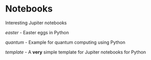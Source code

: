 # Notebooks
Interesting Jupiter notebooks

_easter_ - Easter eggs in Python

_quantum_ - Example for quantum computing using Python

_template_ - A **very** simple template for Jupiter notebooks for Python
